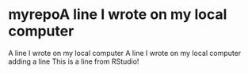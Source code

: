# myrepoA line I wrote on my local computer
A line I wrote on my local computer
A line I wrote on my local computer
adding a line
This is a line from RStudio!
